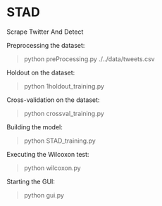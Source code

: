 # STAD

Scrape Twitter And Detect


Preprocessing the dataset:
> python preProcessing.py ./../data/tweets.csv

Holdout on the dataset:
> python 1holdout_training.py

Cross-validation on the dataset:
> python crossval_training.py

Building the model:
> python STAD_training.py

Executing the Wilcoxon test:
> python wilcoxon.py

Starting the GUI:
> python gui.py
